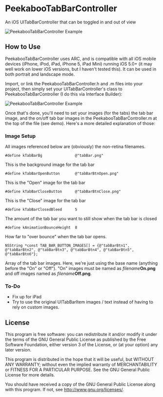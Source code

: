 PeekabooTabBarController
========================

An iOS UITabBarController that can be toggled in and out of view

![PeekabooTabBarController Example](http://i.imgur.com/jrNSV.gif)

How to Use
----------

PeekabooTabBarController uses ARC, and is compatible with all iOS mobile devices (iPhone, iPod, iPad, iPhone 5, iPad Mini) running iOS 5.0+ (it may well work on lower iOS versions, but I haven't tested this). It can be used in both portrait and landscape mode.

Import, or link the PeekabooTabBarController.h and .m files into your project, then simply set your UITabBarController's class to PeekabooTabBarController (I do this via Interface Builder):

![PeekabooTabBarController Example](http://i.imgur.com/61PDC.png)

Once that's done, you'll need to set your images (for the tabs) the tab bar image, and the on/off tab bar images in the PeekabooTabBarController.m at the top of the file (see demo). Here's a more detailed explanation of those:

### Image Setup
All images referenced below are (obviously) the non-retina filenames.

    #define kTabBarBg               @"tabBar.png"
This is the background image for the tab bar

    #define kTabBarOpenButton       @"tabBarBtnOpen.png"
This is the "Open" image for the tab bar

    #define kTabBarCloseButton      @"tabBarBtnClose.png"
This is the "Close" image for the tab bar

    #define kTabBarClosedBleed      5
The amount of the tab bar you want to still show when the tab bar is closed

    #define kAnimationBounceHeight  8
How far to "over bounce" when the tab bar opens.

    NSString *const TAB_BAR_BUTTON_IMAGES[] = {@"tabBarBtn1", @"tabBarBtn2", @"tabBarBtn3", @"tabBarBtn4", @"tabBarBtn5", @"tabBarBtn6"};
Array of the tab bar images. Here, we're just using the base name (anything before the "On" or "Off"). "On" images must be named as *filename***On.png** and off images named as *filename***Off.png**.

### To-Do

- Fix up for iPad
- Try to use the original UITabBarItem images / text instead of having to rely on custom images.

License
-------
This program is free software: you can redistribute it and/or modify it under the terms of the GNU General Public License as published by the Free Software Foundation, either version 3 of the License, or (at your option) any later version.

This program is distributed in the hope that it will be useful, but WITHOUT ANY WARRANTY; without even the implied warranty of MERCHANTABILITY or FITNESS FOR A PARTICULAR PURPOSE.  See the GNU General Public License for more details.

You should have received a copy of the GNU General Public License along with this program.  If not, see <http://www.gnu.org/licenses/>.